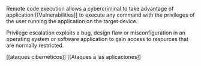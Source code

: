 Remote code execution allows a cybercriminal to take advantage of application [[Vulnerabilities]] to execute any command with the privileges of the user running the application on the target device.

Privilege escalation exploits a bug, design flaw or misconfiguration in an operating system or software application to gain access to resources that are normally restricted.

[[ataques cibernéticos]]
[[Ataques a las aplicaciones]]
